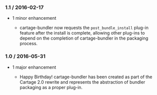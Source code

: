 ### 1.1 / 2016-02-17

*   1 minor enhancement

    *   cartage-bundler now requests the `post_bundle_install` plug-in feature
        after the install is complete, allowing other plug-ins to depend on the
        completion of cartage-bundler in the packaging process.

### 1.0 / 2016-05-31

*   1 major enhancement

    *   Happy Birthday! cartage-bundler has been created as part of the Cartage
        2.0 rewrite and represents the abstraction of bundler packaging as a
        proper plug-in.
